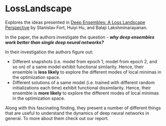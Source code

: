 # LossLandscape
Explores the ideas presented in [Deep Ensembles: A Loss Landscape Perspective](https://arxiv.org/abs/1912.02757) by Stanislav Fort, Huiyi Hu, and Balaji Lakshminarayanan. 

In the paper, the authors investigate the question - ***why deep ensembles work better than single deep neural networks?*** 

In their investigation the authors figure out:

* Different snapshots (i.e. model from epoch 1, model from epoch 2, and so on) of a same model exhibit functional similarity. Hence, their ensemble is **less likely** to explore the different modes of local minimas in the optimization space. 
* Different solutions of a same model (i.e. trained with different random initializations each time) exhibit functional dissimilarity. Hence, their ensemble is **more likely** to explore the different modes of local minimas in the optimization space. 

Along with this fascinating finding, they present a number of different things that are useful to understand the dynamics of deep neural networks in general. To more about them check out our report. 
